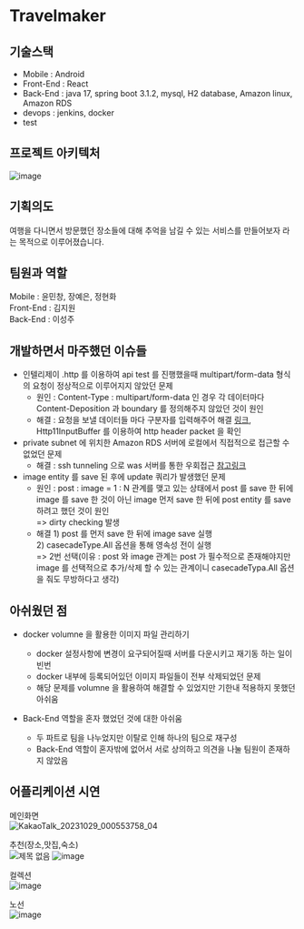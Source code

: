# Travelmaker

## 기술스택
- Mobile : Android
- Front-End : React
- Back-End : java 17, spring boot 3.1.2, mysql, H2 database, Amazon linux, Amazon RDS
- devops : jenkins, docker
- test

## 프로젝트 아키텍처
![image](https://github.com/JipDol2/newdeps/assets/55746374/37316ac5-8d00-4ec8-bd48-f3408f4d0d3c)

## 기획의도
여행을 다니면서 방문했던 장소들에 대해 추억을 남길 수 있는 서비스를 만들어보자 라는 목적으로 이루어졌습니다.

## 팀원과 역할
Mobile : 윤민창, 장예은, 정현화  
Front-End : 김지원  
Back-End : 이성주  

## 개발하면서 마주했던 이슈들
- 인텔리제이 .http 를 이용하여 api test 를 진행했을때 multipart/form-data 형식의 요청이 정상적으로 이루어지지 않았던 문제
    - 원인 : Content-Type : multipart/form-data 인 경우 각 데이터마다 Content-Deposition 과 boundary 를 정의해주지 않았던 것이 원인
    - 해결 : 요청을 보낼 데이터들 마다 구분자를 입력해주어 해결 [링크](https://boomrabbit.tistory.com/255), Http11InputBuffer 를 이용하여 http header packet 을 확인
- private subnet 에 위치한 Amazon RDS 서버에 로컬에서 직접적으로 접근할 수 없었던 문제
    - 해결 : ssh tunneling 으로 was 서버를 통한 우회접근 [참고링크](https://letsmakemyselfprogrammer.tistory.com/123)
- image entity 를 save 된 후에 update 쿼리가 발생했던 문제
    - 원인 : post : image = 1 : N 관계를 맺고 있는 상태에서 post 를 save 한 뒤에 image 를 save 한 것이 아닌 image 먼저 save 한 뒤에 post entity 를 save 하려고 했던 것이 원인  
            => dirty checking 발생
    - 해결
          1) post 를 먼저 save 한 뒤에 image save 실행  
          2) casecadeType.All 옵션을 통해 영속성 전이 실행  
          => 2번 선택(이유 : post 와 image 관계는 post 가 필수적으로 존재해야지만 image 를 선택적으로 추가/삭제 할 수 있는 관계이니 casecadeTypa.All 옵션을 줘도 무방하다고 생각)

## 아쉬웠던 점
- docker volumne 을 활용한 이미지 파일 관리하기  
    - docker 설정사항에 변경이 요구되어질때 서버를 다운시키고 재기동 하는 일이 빈번  
    - docker 내부에 등록되어있던 이미지 파일들이 전부 삭제되었던 문제  
    - 해당 문제를 volumne 을 활용하여 해결할 수 있었지만 기한내 적용하지 못했던 아쉬움
      
- Back-End 역할을 혼자 했었던 것에 대한 아쉬움
    - 두 파트로 팀을 나누었지만 이탈로 인해 하나의 팀으로 재구성
    - Back-End 역할이 혼자밖에 없어서 서로 상의하고 의견을 나눌 팀원이 존재하지 않았음
 
## 어플리케이션 시연
메인화면  
![KakaoTalk_20231029_000553758_04](https://github.com/JipDol2/newdeps/assets/55746374/c782ab95-4f19-4802-a1d7-246ab542ab70)

추천(장소,맛집,숙소)  
![제목 없음](https://github.com/JipDol2/newdeps/assets/55746374/95828e70-cade-443c-9e71-788b97d6aeb7)
![image](https://github.com/JipDol2/newdeps/assets/55746374/e66e12c8-c3f1-40c5-afb6-1f45e9a31eb7)

컬렉션  
![image](https://github.com/JipDol2/newdeps/assets/55746374/a12177ee-90b4-43e5-9242-5273d41cece5)

노선  
![image](https://github.com/JipDol2/newdeps/assets/55746374/ea9dcb25-6ee2-4151-91a8-5355093c21ab)


